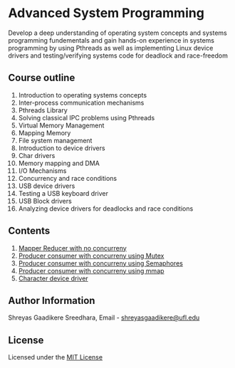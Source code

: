 # Advanced System Programming

Develop a deep understanding of operating system concepts and systems programming fundementals and gain hands-on experience in systems programming by using Pthreads as well as implementing Linux device drivers and testing/verifying systems code for deadlock and race-freedom

## Course outline

1. Introduction to operating systems concepts
2. Inter-process communication mechanisms
3. Pthreads Library
4. Solving classical IPC problems using Pthreads
5. Virtual Memory Management
6. Mapping Memory
7. File system management 
8. Introduction to device drivers
9. Char drivers
10. Memory mapping and DMA
11. I/O Mechanisms 
12. Concurrency and race conditions
13. USB device drivers
14. Testing a USB keyboard driver
15. USB Block drivers
16. Analyzing device drivers for deadlocks and race conditions

## Contents

1. [Mapper Reducer with no concurreny](Assignment1)
2. [Producer consumer with concurreny using Mutex](Assignment2)
3. [Producer consumer with concurreny using Semaphores](Assignment3)
4. [Producer consumer with concurreny using mmap](Assignment4)
5. [Character device driver](Assignment5)

## Author Information

Shreyas Gaadikere Sreedhara, Email - shreyasgaadikere@ufl.edu

## License

Licensed under the [MIT License](LICENSE.md)
